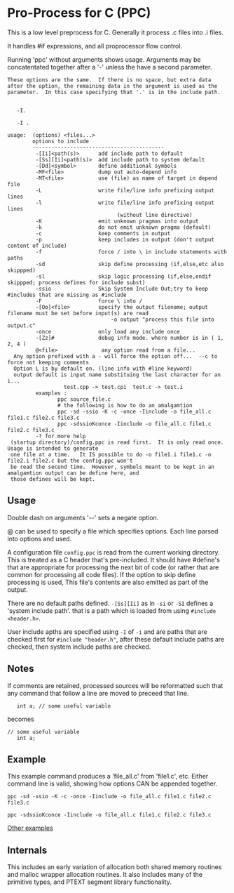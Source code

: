 
# Pro-Process for C (PPC)

This is a low level preprocess for C.  Generally it process .c files into .i files.

It handles #if expressions, and all proprocessor flow control.

Running 'ppc' without arguments shows usage.
Arguments may be concatentated together after a '-' unless the have a second parameter.


```
These options are the same.  If there is no space, but extra data
after the option, the remaining data in the argument is used as the
parameter.  In this case specifying that '.' is in the include path.

   
   -I.
   
   -I .

```

```
usage:  (options) <files...>
        options to include
        ------------------------------------------
         -[Ii]<path(s)>      add include path to default
         -[Ss][Ii]<path(s)>  add include path to system default
         -[Dd]<symbol>       define additional symbols
         -MF<file>           dump out auto-depend info
         -MT<file>           use (file) as name of target in depend file
         -L                  write file/line info prefixing output lines
         -l                  write file/line info prefixing output lines
                                   (without line directive)
         -K                  emit unknown pragmas into output
         -k                  do not emit unknown pragma (default)
         -c                  keep comments in output
         -p                  keep includes in output (don't output content of include)
         -f                  force / into \ in include statements with paths
         -sd                 skip define processing (if,else,etc also skippped)
         -sl                 skip logic processing (if,else,endif skippped; process defines for include subst)
         -ssio               Skip System Include Out;try to keep #includes that are missing as #include
         -F                  force \ into /
         -[Oo]<file>         specify the output filename; output filename must be set before input(s) are read
                                 -o output "process this file into output.c"
         -once               only load any include once
         -[Zz]#              debug info mode. where number is in ( 1, 2, 4 )
         @<file>              any option read from a file...
  Any option prefixed with a - will force the option off...  --c to force not keeping comments
  Option L is by default on. (line info with #line keyword)
  output default is input name substituing the last character for an i...
                  test.cpp -> test.cpi  test.c -> test.i
         examples :
                ppc source_file.c
                # the following is how to do an amalgamtion
                ppc -sd -ssio -K -c -once -Iinclude -o file_all.c file1.c file2.c file3.c
                ppc -sdssioKconce -Iinclude -o file_all.c file1.c file2.c file3.c
         -? for more help
 (startup directory)/config.ppc is read first.  It is only read once.   Usage is intended to generate
 one file at a time.   It IS possible to do -o file1.i file1.c -o file2.i file2.c but the config.ppc won't
 be read the second time.  However, symbols meant to be kept in an amalgamtion output can be define here, and
 those defines will be kept.
```

## Usage

Double dash on arguments '--' sets a negate option.

@<filename> can be used to specify a file which specifies options.  Each line
parsed into options and used.

A configuration file `config.ppc` is read from the current working directory.  This is treated
as a C header that's pre-included.  It should have #define's that are appropriate for processing
the next bit of code (or rather that are common for processing all code files).  If the option
to skip define processing is used, This file's contents are also emitted as part of the output.

There are no default paths defined.  `-[Ss][Ii]` as in `-si` or `-SI` defines a 'system include path'.
that is a path which is loaded from using `#include <header.h>`.

User include apths are specified using `-I` of `-i` and are paths that are checked first for 
`#include "header.h"`, after these default include paths are checked, then system include paths are checked.


## Notes

If comments are retained, processed sources will be reformatted such that any command that 
follow a line are moved to preceed that line.  


```
   int a; // some useful variable
```

becomes

```
// some useful variable
   int a;
```


## Example

This example command produces a 'file_all.c' from 'file1.c', etc.
Either command line is valid, showing how options CAN be appended together.



```
ppc -sd -ssio -K -c -once -Iinclude -o file_all.c file1.c file2.c file3.c

ppc -sdssioKconce -Iinclude -o file_all.c file1.c file2.c file3.c
```

[Other examples](/amalgamate)

## Internals

This includes an early variation of allocation both shared memory routines and malloc wrapper
allocation routines.  It also includes many of the primitive types, and PTEXT segment library
functionality.